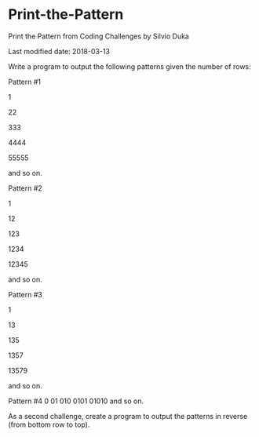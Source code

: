 # Print-the-Pattern
Print the Pattern from Coding Challenges by Silvio Duka


Last modified date: 2018-03-13 

Write a program to output the following patterns given the number of rows: 

Pattern #1 

1 

22 

333 

4444 

55555 

and so on. 

Pattern #2 

1 

12 

123 

1234 

12345 

and so on. 

Pattern #3 

1 

13 

135 

1357 

13579 

and so on. 

Pattern #4 
0 
01 
010 
0101 
01010 
and so on. 

As a second challenge, create a program to output the patterns in reverse (from bottom row to top).
